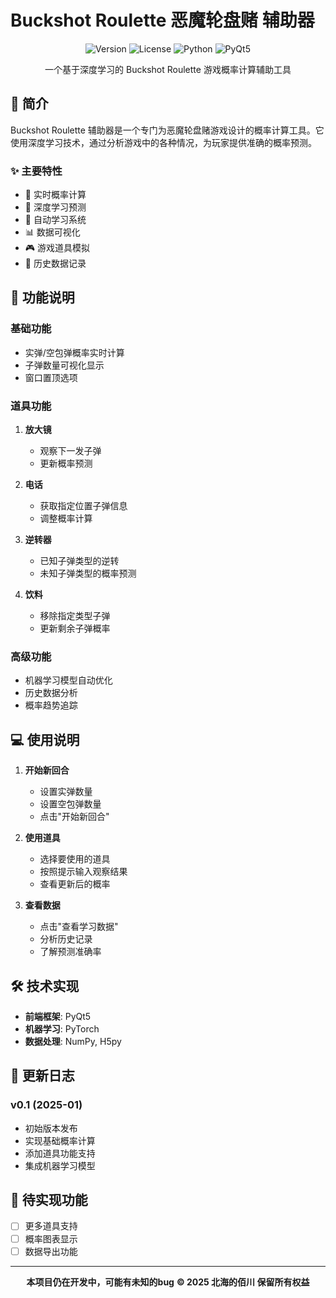 # Buckshot Roulette 恶魔轮盘赌 辅助器

<div align="center">

![Version](https://img.shields.io/badge/version-0.1-blue.svg)
![License](https://img.shields.io/badge/license-Private-red.svg)
![Python](https://img.shields.io/badge/python-3.8+-green.svg)
![PyQt5](https://img.shields.io/badge/PyQt5-5.15+-orange.svg)

一个基于深度学习的 Buckshot Roulette 游戏概率计算辅助工具

</div>

## 📖 简介

Buckshot Roulette 辅助器是一个专门为恶魔轮盘赌游戏设计的概率计算工具。它使用深度学习技术，通过分析游戏中的各种情况，为玩家提供准确的概率预测。

### ✨ 主要特性

- 🎯 实时概率计算
- 🧠 深度学习预测
- 🔄 自动学习系统
- 📊 数据可视化
- 🎮 游戏道具模拟
- 💾 历史数据记录

## 🚀 功能说明

### 基础功能
- 实弹/空包弹概率实时计算
- 子弹数量可视化显示
- 窗口置顶选项

### 道具功能
1. **放大镜** 
   - 观察下一发子弹
   - 更新概率预测

2. **电话**
   - 获取指定位置子弹信息
   - 调整概率计算

3. **逆转器**
   - 已知子弹类型的逆转
   - 未知子弹类型的概率预测

4. **饮料**
   - 移除指定类型子弹
   - 更新剩余子弹概率

### 高级功能
- 机器学习模型自动优化
- 历史数据分析
- 概率趋势追踪

## 💻 使用说明

1. **开始新回合**
   - 设置实弹数量
   - 设置空包弹数量
   - 点击"开始新回合"

2. **使用道具**
   - 选择要使用的道具
   - 按照提示输入观察结果
   - 查看更新后的概率

3. **查看数据**
   - 点击"查看学习数据"
   - 分析历史记录
   - 了解预测准确率

## 🛠️ 技术实现

- **前端框架**: PyQt5
- **机器学习**: PyTorch
- **数据处理**: NumPy, H5py

## 📝 更新日志

### v0.1 (2025-01)
- 初始版本发布
- 实现基础概率计算
- 添加道具功能支持
- 集成机器学习模型

## 📌 待实现功能

- [ ] 更多道具支持
- [ ] 概率图表显示
- [ ] 数据导出功能

---

<div align="center">

**本项目仍在开发中，可能有未知的bug**
 **© 2025 北海的佰川 保留所有权益**

</div>
